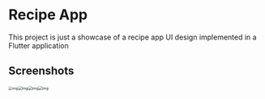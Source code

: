 # Recipe App

This project is just a showcase of a recipe app UI design implemented in a Flutter application 

## Screenshots

<img src="https://cdn.discordapp.com/attachments/929500253734969378/1033662240701829140/unknown.png" alt="img" style="zoom:46%;" /><img src="https://cdn.discordapp.com/attachments/929500253734969378/1033662413674905670/unknown.png" alt="img" style="zoom:50%;" /><img src="https://cdn.discordapp.com/attachments/929500253734969378/1033662514992517120/unknown.png" alt="img" style="zoom:50%;" /><img src="https://cdn.discordapp.com/attachments/929500253734969378/1033662578544623668/unknown.png" alt="img" style="zoom:50%;" />
